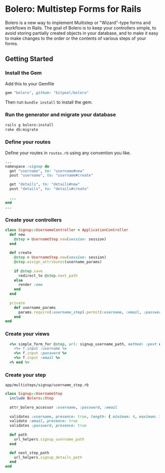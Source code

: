 # Bolero: Multistep Forms for Rails

Bolero is a new way to implement Multistep or "Wizard"-type forms and workflows in Rails.  The goal of Bolero is to keep your controllers simple, to avoid storing partially created objects in your database, and to make it easy to make changes to the order or the contents of various steps of your forms.

## Getting Started

### Install the Gem

Add this to your Gemfile

```ruby
gem "bolero", github: "bitpeel/bolero"
```

Then run `bundle install` to install the gem.

### Run the generator and migrate your database

```sh
rails g bolero:install
rake db:migrate
```

### Define your routes

Define your routes in `routes.rb` using any convention you like.

```ruby
...
namespace :signup do
  get "username", to: "username#new"
  post "username", to: "username#create"

  get "details", to: "details#new"
  post "details", to: "details#create"
  
  ...
end
...
```

### Create your controllers
```ruby
class Signup::UsernameController < ApplicationController
  def new
    @step = UsernameStep.new(session: session)
  end
  
  def create
    @step = UsernameStep.new(session: session)
    @step.assign_attributes(username_params)
    
    if @step.save
      redirect_to @step.next_path
    else
      render :new
    end
  end
  
  private
    def username_params
      params.require(:username_step).permit(:username, :email, :password)
    end
end
```

### Create your views
```ruby
  <%= simple_form_for @step, url: signup_username_path, method: :post do |f| %>
    <%= f.input :username %>
    <%= f.input :password %>
    <%= f.input :email %>
  <% end %>
```


### Create your step

`app/multisteps/signup/username_step.rb`

```ruby
class Signup::UsernameStep
  include Bolero::Step
  
  attr_bolero_accessor :username, :password, :email
  
  validates :username, presence: true, length: { minimum: 4, maximum: 30 }
  validate :email, presence: true
  validates :password, presence: true
  
  def path
    url_helpers.signup_username_path
  end

  def next_step_path
    url_helpers.signup_details_path
  end
end
```


